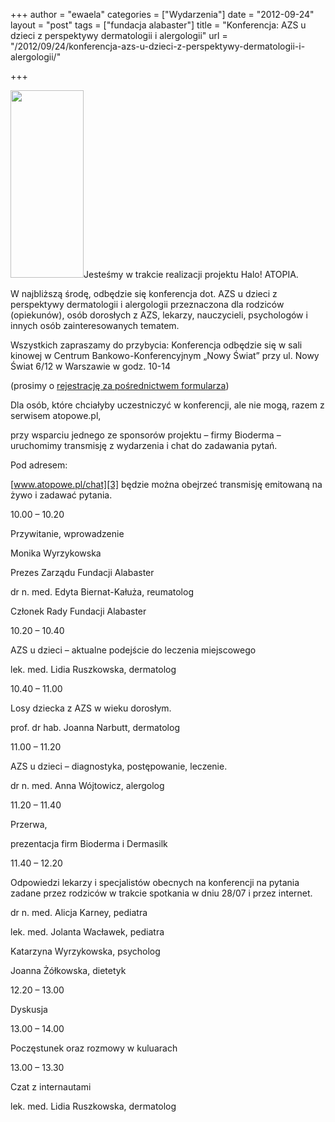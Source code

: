 +++
author = "ewaela"
categories = ["Wydarzenia"]
date = "2012-09-24"
layout = "post"
tags = ["fundacja alabaster"]
title = "Konferencja: AZS u dzieci z perspektywy dermatologii i alergologii"
url = "/2012/09/24/konferencja-azs-u-dzieci-z-perspektywy-dermatologii-i-alergologii/"

+++

[<img src="http://blog.atopowe.pl/wp-content/uploads/2012/09/Zaproszenie_26-09_v2-117x300.jpg" alt="" width="117" height="300" class="alignleft size-medium wp-image-2949" />][1]Jesteśmy w trakcie realizacji projektu Halo! ATOPIA.

W najbliższą środę, odbędzie się konferencja dot. AZS u dzieci z perspektywy dermatologii i alergologii przeznaczona dla rodziców (opiekunów), osób dorosłych z AZS, lekarzy, nauczycieli, psychologów i innych osób zainteresowanych tematem.

Wszystkich zapraszamy do przybycia: Konferencja odbędzie się w sali kinowej w Centrum Bankowo-Konferencyjnym &#8222;Nowy Świat&#8221; przy ul. Nowy Świat 6/12 w Warszawie w godz. 10-14

(prosimy o [rejestrację za pośrednictwem formularza][2])

Dla osób, które chciałyby uczestniczyć w konferencji, ale nie mogą, razem z serwisem atopowe.pl,
  
przy wsparciu jednego ze sponsorów projektu &#8211; firmy Bioderma &#8211; uruchomimy transmisję z wydarzenia i chat do zadawania pytań.

Pod adresem:
  
[www.atopowe.pl/chat][3] będzie można obejrzeć transmisję emitowaną na żywo i zadawać pytania. 

<!--more-->


  
10.00 &#8211; 10.20
  
Przywitanie, wprowadzenie

Monika Wyrzykowska
  
Prezes Zarządu Fundacji Alabaster

dr n. med. Edyta Biernat-Kałuża, reumatolog
  
Członek Rady Fundacji Alabaster

10.20 – 10.40
  
AZS u dzieci – aktualne podejście do leczenia miejscowego
  
lek. med. Lidia Ruszkowska, dermatolog

10.40 – 11.00
  
Losy dziecka z AZS w wieku dorosłym.
  
prof. dr hab. Joanna Narbutt, dermatolog

11.00 – 11.20
  
AZS u dzieci – diagnostyka, postępowanie, leczenie.
  
dr n. med. Anna Wójtowicz, alergolog

11.20 – 11.40
  
Przerwa,
  
prezentacja firm Bioderma i Dermasilk

11.40 – 12.20
  
Odpowiedzi lekarzy i specjalistów obecnych na konferencji na pytania zadane przez rodziców w trakcie spotkania w dniu 28/07 i przez internet.

dr n. med. Alicja Karney, pediatra
  
lek. med. Jolanta Wacławek, pediatra
  
Katarzyna Wyrzykowska, psycholog
  
Joanna Żółkowska, dietetyk

12.20 – 13.00
  
Dyskusja

13.00 – 14.00
  
Poczęstunek oraz rozmowy w kuluarach

13.00 &#8211; 13.30
  
Czat z internautami
  
lek. med. Lidia Ruszkowska, dermatolog

 [1]: http://blog.atopowe.pl/wp-content/uploads/2012/09/Zaproszenie_26-09_v2.jpg
 [2]: http://haloatopia.pl/home/20120926/
 [3]: http://atopowe.pl/chat